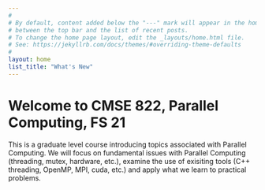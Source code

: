 ```yaml
---
#
# By default, content added below the "---" mark will appear in the home page
# between the top bar and the list of recent posts.
# To change the home page layout, edit the _layouts/home.html file.
# See: https://jekyllrb.com/docs/themes/#overriding-theme-defaults
#
layout: home
list_title: "What's New"
---
```


# Welcome to CMSE 822, Parallel Computing, FS 21

This is a graduate level course introducing topics associated with
Parallel Computing. We will focus on fundamental issues with Parallel
Computing (threading, mutex, hardware, etc.), examine the use of
exisiting tools (C++ threading, OpenMP, MPI, cuda, etc.) and
apply what we learn to practical problems.
